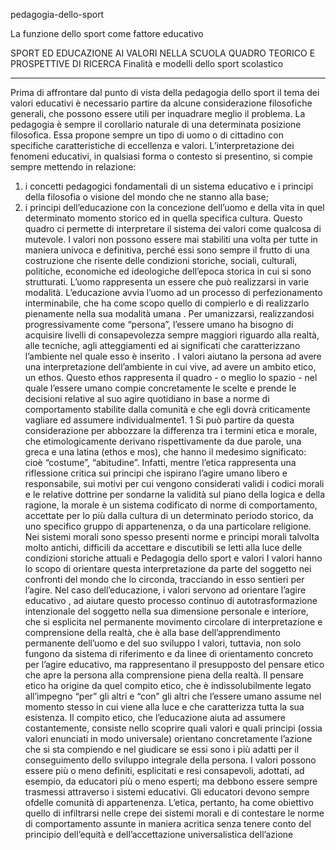 pedagogia-dello-sport

La funzione dello sport come fattore educativo

SPORT ED EDUCAZIONE AI VALORI NELLA SCUOLA
QUADRO TEORICO E PROSPETTIVE DI RICERCA
Finalità e modelli dello sport scolastico

_______________________________________________
Prima di affrontare dal punto di vista della pedagogia
dello sport il tema dei valori educativi è necessario partire
da alcune considerazione filosofiche generali, che possono
essere utili per inquadrare meglio il problema.
La pedagogia è sempre il corollario naturale di una determinata
posizione filosofica. Essa propone sempre un tipo
di uomo o di cittadino con specifiche caratteristiche di
eccellenza e valori. L’interpretazione dei fenomeni educativi,
in qualsiasi forma o contesto si presentino, si compie
sempre mettendo in relazione:
1) i concetti pedagogici fondamentali di un sistema educativo
e i principi della filosofia o visione del mondo che ne
stanno alla base;
2) i principi dell’educazione con la concezione dell’uomo
e della vita in quel determinato momento storico ed in
quella specifica cultura.
Questo quadro ci permette di interpretare il sistema dei
valori come qualcosa di mutevole. I valori non possono
essere mai stabiliti una volta per tutte in maniera univoca e
definitiva, perché essi sono sempre il frutto di una costruzione
che risente delle condizioni storiche, sociali, culturali,
politiche, economiche ed ideologiche dell’epoca storica
in cui si sono strutturati.
L’uomo rappresenta un essere che può realizzarsi in varie
modalità. L’educazione avvia l’uomo ad un processo di
perfezionamento interminabile, che ha come scopo quello
di compierlo e di realizzarlo pienamente nella sua modalità
umana . Per umanizzarsi, realizzandosi
progressivamente come “persona”, l’essere umano ha bisogno
di acquisire livelli di consapevolezza sempre maggiori
riguardo alla realtà, alle tecniche, agli atteggiamenti
ed ai significati che caratterizzano l’ambiente nel quale esso
è inserito . I valori aiutano la persona ad
avere una interpretazione dell’ambiente in cui vive, ad avere
un ambito etico, un ethos.
Questo ethos rappresenta il quadro - o meglio lo spazio -
nel quale l’essere umano compie concretamente le scelte e
prende le decisioni relative al suo agire quotidiano in base
a norme di comportamento stabilite dalla comunità e che
egli dovrà criticamente vagliare ed assumere individualmente1.
1 Si può partire da questa considerazione per abbozzare la differenza
tra i termini etica e morale, che etimologicamente derivano rispettivamente
da due parole, una greca e una latina (ethos e mos), che hanno
il medesimo significato: cioè “costume”, “abitudine”. Infatti, mentre
l’etica rappresenta una riflessione critica sui principi che ispirano
l’agire umano libero e responsabile, sui motivi per cui vengono considerati
validi i codici morali e le relative dottrine per sondarne la validità
sul piano della logica e della ragione, la morale è un sistema codificato
di norme di comportamento, accettate per lo più dalla cultura di
un determinato periodo storico, da uno specifico gruppo di appartenenza,
o da una particolare religione. Nei sistemi morali sono spesso
presenti norme e principi morali talvolta molto antichi, difficili da accettare
e discutibili se letti alla luce delle condizioni storiche attuali e
Pedagogia dello sport e valori
I valori hanno lo scopo di orientare questa interpretazione
da parte del soggetto nei confronti del mondo che lo
circonda, tracciando in esso sentieri per l’agire. Nel caso
dell’educazione, i valori servono ad orientare l’agire educativo
, ad aiutare questo processo continuo
di autotrasformazione intenzionale del soggetto nella
sua dimensione personale e interiore, che si esplicita nel
permanente movimento circolare di interpretazione e
comprensione della realtà, che è alla base
dell’apprendimento permanente dell’uomo e del suo sviluppo
I valori, tuttavia, non solo fungono da sistema di riferimento
e da linee di orientamento concreto per l’agire educativo,
ma rappresentano il presupposto del pensare etico
che apre la persona alla comprensione piena della realtà. Il
pensare etico ha origine da quel compito etico, che è indissolubilmente
legato all’impegno “per” gli altri e “con” gli
altri che l’essere umano assume nel momento stesso in cui
viene alla luce e che caratterizza tutta la sua esistenza. Il
compito etico, che l’educazione aiuta ad assumere costantemente,
consiste nello scoprire quali valori e quali principi
(ossia valori enunciati in modo universale) orientano
concretamente l’azione che si sta compiendo e nel giudicare
se essi sono i più adatti per il conseguimento dello sviluppo
integrale della persona.
I valori possono essere più o meno definiti, esplicitati e
resi consapevoli, adottati, ad esempio, da educatori più o
meno esperti; ma debbono essere sempre trasmessi attraverso
i sistemi educativi. Gli educatori devono sempre ofdelle
comunità di appartenenza. L’etica, pertanto, ha come obiettivo
quello di infiltrarsi nelle crepe dei sistemi morali e di contestare le
norme di comportamento assunte in maniera acritica senza tenere conto
del principio dell’equità e dell’accettazione universalistica
dell’azione 
